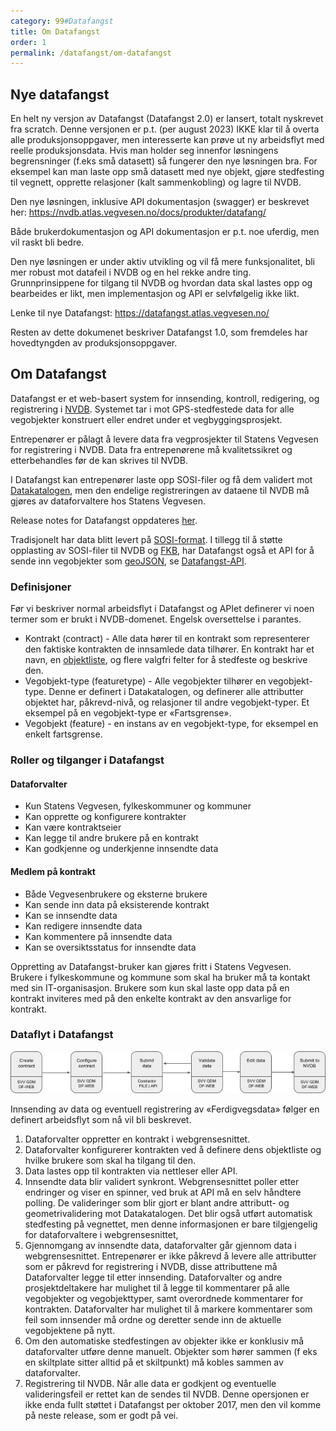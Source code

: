 ```yaml
---
category: 99#Datafangst
title: Om Datafangst
order: 1
permalink: /datafangst/om-datafangst
---
```


## Nye datafangst 

En helt ny versjon av Datafangst (Datafangst 2.0) er lansert, totalt nyskrevet fra scratch. Denne versjonen er p.t. (per august 2023) IKKE 
klar til å overta alle produksjonsoppgaver, men interesserte kan prøve ut ny arbeidsflyt med reelle produksjonsdata. 
Hvis man holder seg innenfor løsningens begrensninger (f.eks små datasett) så fungerer den nye løsningen bra. For eksempel kan man 
laste opp små datasett med nye objekt, gjøre  stedfesting til vegnett, opprette relasjoner (kalt sammenkobling) og lagre til NVDB. 

Den nye løsningen, inklusive API dokumentasjon (swagger) er beskrevet her: https://nvdb.atlas.vegvesen.no/docs/produkter/datafang/

Både brukerdokumentasjon og API dokumentasjon er p.t. noe uferdig, men vil raskt bli bedre. 

Den nye løsningen er under aktiv utvikling og vil få mere funksjonalitet,  bli mer robust mot datafeil i NVDB og en hel rekke andre ting. 
Grunnprinsippene for tilgang til NVDB og hvordan data skal lastes opp og bearbeides er likt, men implementasjon og API er selvfølgelig ikke likt. 

Lenke til nye Datafangst: https://datafangst.atlas.vegvesen.no/ 

Resten av dette dokumenet beskriver Datafangst 1.0, som fremdeles har hovedtyngden av produksjonsoppgaver. 

## Om Datafangst

Datafangst er et web-basert system for innsending, kontroll, redigering, og registrering i [NVDB](http://www.vegvesen.no/fag/Teknologi/Nasjonal+vegdatabank).
Systemet tar i mot GPS-stedfestede data for alle vegobjekter konstruert eller endret
 under et vegbyggingsprosjekt.

Entrepenører er pålagt å levere data fra vegprosjekter til Statens Vegvesen for registrering i NVDB. Data fra entrepenørene 
 må kvalitetssikret og etterbehandles før de kan skrives til NVDB.

I Datafangst kan entrepenører laste opp SOSI-filer og få dem validert mot [Datakatalogen](http://www.vegvesen.no/fag/Teknologi/Nasjonal+vegdatabank/Datakatalogen), 
men den endelige registreringen av dataene til NVDB må gjøres av dataforvaltere hos Statens Vegvesen.

Release notes for Datafangst oppdateres [her](https://nvdb-vegdata.github.io/endringslogg/datafangst.html).

Tradisjonelt har data blitt levert på [SOSI-format](http://www.kartverket.no/sosi/). 
I tillegg til å støtte opplasting av SOSI-filer til NVDB og [FKB](http://www.kartverket.no/kart/kartdata/vektorkart/fkb/),
har Datafangst også et API for å sende inn vegobjekter som  [geoJSON](http://geojson.org),
se [Datafangst-API](datafangst-api.md).

### Definisjoner
Før vi beskriver normal arbeidsflyt i Datafangst og APIet definerer vi noen termer som er brukt i NVDB-domenet. Engelsk oversettelse i parantes.
* Kontrakt (contract) - Alle data hører til en kontrakt som representerer den faktiske kontrakten de innsamlede data tilhører. En kontrakt har 
 et navn, en [objektliste](http://www.vegvesen.no/fag/Teknologi/Nasjonal+vegdatabank/Objektliste), og flere valgfri felter for å stedfeste og beskrive den.
* Vegobjekt-type (featuretype) - Alle vegobjekter tilhører en vegobjekt-type. Denne er definert i Datakatalogen, og definerer alle 
 attributter objektet har, påkrevd-nivå, og relasjoner til andre vegobjekt-typer. Et eksempel på en vegobjekt-type er «Fartsgrense».
* Vegobjekt (feature) - en instans av en vegobjekt-type, for eksempel en enkelt fartsgrense.

### Roller og tilganger i Datafangst

#### Dataforvalter
* Kun Statens Vegvesen, fylkeskommuner og kommuner 
* Kan opprette og konfigurere kontrakter
* Kan være kontraktseier
* Kan legge til andre brukere på en kontrakt
* Kan godkjenne og underkjenne innsendte data

#### Medlem på kontrakt
* Både Vegvesenbrukere og eksterne brukere
* Kan sende inn data på eksisterende kontrakt
* Kan se innsendte data
* Kan redigere innsendte data
* Kan kommentere på innsendte data
* Kan se oversiktsstatus for innsendte data

Oppretting av Datafangst-bruker kan gjøres fritt i Statens Vegvesen. Brukere i fylkeskommune og kommune som skal
ha bruker må ta kontakt med sin IT-organisasjon. Brukere som kun skal laste opp data på en kontrakt inviteres
med på den enkelte kontrakt av den ansvarlige for kontrakt. 

### Dataflyt i Datafangst
![Dataflyt i Datafangst](../assets/datafangst_workflow.png)

Innsending av data og eventuell registrering av «Ferdigvegsdata» følger en definert arbeidsflyt som nå vil bli beskrevet.

1. Dataforvalter oppretter en kontrakt i webgrensesnittet.
2. Dataforvalter konfigurerer kontrakten ved å definere dens objektliste og hvilke brukere som skal ha tilgang til den.
3. Data lastes opp til kontrakten via nettleser eller API.
4. Innsendte data blir validert synkront. Webgrensesnittet poller etter endringer og viser en spinner, ved bruk at API 
 må en selv håndtere polling.
 De valideringer som blir gjort er blant andre attributt- og geometrivalidering mot Datakatalogen. 
  Det blir også utført automatisk stedfesting på vegnettet, men denne informasjonen er bare tilgjengelig for dataforvaltere 
  i webgrensesnittet,
5. Gjennomgang av innsendte data, dataforvalter går gjennom data i webgrensesnittet. Entrepenører er ikke påkrevd å levere alle
 attributter som er påkrevd for registrering i NVDB, disse attributtene må Dataforvalter legge til etter innsending. 
 Dataforvalter og andre prosjektdeltakere har mulighet til å legge til kommentarer på alle vegobjekter og vegobjekttyper, 
 samt overordnede kommentarer for kontrakten. Dataforvalter har mulighet til å markere kommentarer som feil som innsender 
 må ordne og deretter sende inn de aktuelle vegobjektene på nytt.
6. Om den automatiske stedfestingen av objekter ikke er konklusiv må dataforvalter utføre denne manuelt. Objekter som hører sammen 
(f eks en skiltplate sitter alltid på et skiltpunkt) må kobles sammen av dataforvalter. 
7. Registrering til NVDB. Når alle data er godkjent og eventuelle valideringsfeil er rettet kan de sendes til NVDB. 
 Denne opersjonen er ikke enda fullt støttet i Datafangst per oktober 2017, men den vil komme på neste release, som er godt på vei.
